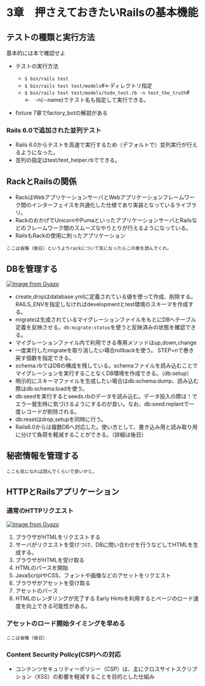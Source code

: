 # 3章　押さえておきたいRailsの基本機能
## テストの種類と実行方法
基本的には本で確認せよ
- テストの実行方法
  - `$ bin/rails test`
  - `$ bin/rails test test/models`#<-ディレクトリ指定
  - `$ bin/rails test test/models/todo_test.rb -n test_the_truth`#<-　-n(--name)でテスト名も指定して実行できる。  

-  fixture
7章でfactory_botの解説がある
### Rails 6.0で追加された並列テスト
- Rails 6.0からテストを高速で実行するため（デフォルトで）並列実行が行えるようになった。
- 並列の指定はtest/test_helper.rbでできる。

## RackとRailsの関係
- RackはWebアプリケーションサーバとWebアプリケーションフレームワーク間のインターフェイスを共通化した仕様であり実装となっているライブラリ。
- RackのおかげでUnicornやPumaといったアプリケーションサーバとRailsなどのフレームワーク間のスムーズなやりとりが行えるようになっている。
- RailsもRackの使用に則ったアプリケーション
```
ここは省略（後日）というよりrackについて気になったらこの章を読んでくれ。
```
## DBを管理する
[![Image from Gyazo](https://i.gyazo.com/a418a6e095668f19f46e115d9d6d5b81.png)](https://gyazo.com/a418a6e095668f19f46e115d9d6d5b81)
- create,dropはdatabase.ymlに定義されている値を使って作成、削除する。RAILS_ENVを指定しなければdevelopmentとtest環境のスキーマを作成する。
- migrateは生成されているマイグレーションファイルをもとにDBへテーブル定義を反映させる。`db:migrate:status`を使うと反映済みの状態を確認できる。
- マイグレーションファイル内で利用できる専用メソッドはup,down,change
- 一度実行したmigrateを取り消したい場合rollbackを使う。 STEP=nで巻き戻す個数を指定できる。
- schema.rbではDBの構成を残している。schemaファイルを読み込むことでマイグレーションを実行することなくDB環境を作成できる。（db:setup）
- 明示的にスキーマファイルを生成したい場合はdb:schema:dump、読み込む際はdb:schema:loadを使う。
- db:seedを実行するとseeds.rbのデータを読み込む。データ投入の際は！でエラー発生時に気づけるようにするのが良い。なお、db:seed:replantで一度レコードが削除される。
- db:resetはdrop,setupを同時に行う。
- Rails6.0からは複数DBへ対応した。使い方として、書き込み用と読み取り用に分けて負荷を軽減することができる。（詳細は後日）

## 秘密情報を管理する
```
ここも気になれば読んでくらいで良いかと。
```
## HTTPとRailsアプリケーション
### 通常のHTTPリクエスト
[![Image from Gyazo](https://i.gyazo.com/d38a05a2653145500ac9a158e261c916.png)](https://gyazo.com/d38a05a2653145500ac9a158e261c916)
1. ブラウザがHTMLをリクエストする
2. サーバがリクエストを受けつけ、DBに問い合わせを行うなどしてHTMLを生成する。
3. ブラウザがHTMLを受け取る
4. HTMLのパースを開始
5. JavaScriptやCSS、フォントや画像などのアセットをリクエスト
6. ブラウザがアセットを受け取る
7. アセットのパース
8. HTMLのレンダリングが完了する
Early Hintsを利用するとページのロード速度を向上できる可能性がある。
### アセットのロード開始タイミングを早める
```
ここは省略（後日）
```

### Content Security Policy(CSP)への対応
- コンテンツセキュリティーポリシー（CSP）は、主にクロスサイトスクリプション（XSS）の影響を軽減することを目的とした仕組み
